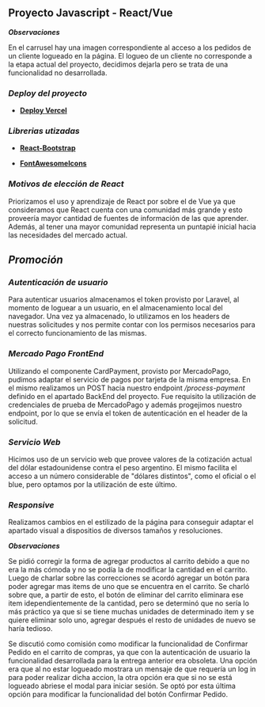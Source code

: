 ## Proyecto Javascript - React/Vue

***Observaciones***

En el carrusel hay una imagen correspondiente al acceso a los pedidos de un cliente logueado en la página. El logueo de un cliente no corresponde a la etapa actual del proyecto, decidimos dejarla pero se trata de una funcionalidad no desarrollada.

### ***Deploy del proyecto***
- **[Deploy Vercel](https://digital-dynamos-react.vercel.app)**

### ***Librerias utizadas***

- **[React-Bootstrap](https://react-bootstrap.github.io/)**

- **[FontAwesomeIcons](https://fontawesome.com/)**

### ***Motivos de elección de React***
Priorizamos el uso y aprendizaje de React por sobre el de Vue ya que consideramos que React cuenta con una comunidad más grande y esto proveería mayor cantidad de fuentes de información de las que aprender. Además, al tener una mayor comunidad representa un puntapié inicial hacia las necesidades del mercado actual.

## ***Promoción***

### ***Autenticación de usuario***
Para autenticar usuarios almacenamos el token provisto por Laravel, al momento de loguear a un usuario, en el almacenamiento local del navegador.
Una vez ya almacenado, lo utilizamos en los headers de nuestras solicitudes y nos permite contar con los permisos necesarios para el correcto funcionamiento de las mismas.


### ***Mercado Pago FrontEnd***
Utilizando el componente CardPayment, provisto por MercadoPago, pudimos adaptar el servicio de pagos por tarjeta de la misma empresa.
En el mismo realizamos un POST hacia nuestro endpoint */process-payment* definido en el apartado BackEnd del proyecto.
Fue requisito la utilización de credenciales de prueba de MercadoPago y además progejimos nuestro endpoint, por lo que se envía el token de autenticación
en el header de la solicitud.


### ***Servicio Web***
Hicimos uso de un servicio web que provee valores de la cotización actual del dólar estadounidense contra el peso argentino. El mismo facilita el acceso a un número considerable de "dólares distintos", como el oficial o el blue, pero optamos por la utilización de este último. 

### ***Responsive***
Realizamos cambios en el estilizado de la página para conseguir adaptar el apartado visual a dispositios de diversos tamaños y resoluciones.

***Observaciones***

Se pidió corregir la forma de agregar productos al carrito debido a que no era la más cómoda y no se podía la de modificar la cantidad en el carrito. 
Luego de charlar sobre las correcciones se acordó agregar un botón para poder agregar mas items de uno que se encuentra en el carrito. Se charló sobre que, a partir de esto, el botón de eliminar del carrito eliminara ese item idependientemente de la cantidad, pero se determinó que no sería lo más práctico ya que si se tiene muchas unidades de determinado item y se quiere eliminar solo uno, agregar después el resto de unidades de nuevo se haría tedioso.

Se discutió como comisión como modificar la funcionalidad de Confirmar Pedido en el carrito de compras, ya que con la autenticación de usuario la funcionalidad desarrollada para la entrega anterior era obsoleta. Una opción era que al no estar logueado mostrara un mensaje de que requería un log in para poder realizar dicha accion, la otra opción era que si no se está logueado abriese el modal para iniciar sesión. Se optó por esta última opción para modificar la funcionalidad del botón Confirmar Pedido.